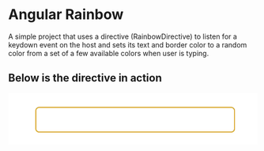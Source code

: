 # Angular Rainbow

A simple project that uses a directive (RainbowDirective) to listen for a keydown event on the host and sets its text and border color to a random color from a set of a few available colors when user is typing.

## Below is the directive in action
![Rainbow application in action](hostbinding-example.gif)
